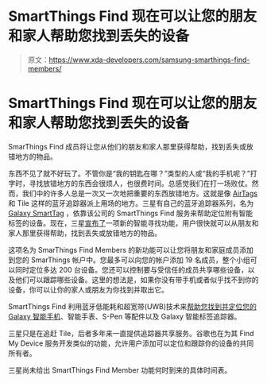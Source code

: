 # SmartThings Find 现在可以让您的朋友和家人帮助您找到丢失的设备

> 原文：<https://www.xda-developers.com/samsung-smarthings-find-members/>

# SmartThings Find 现在可以让您的朋友和家人帮助您找到丢失的设备

SmarThings Find 成员将让您从他们的朋友和家人那里获得帮助，找到丢失或放错地方的物品。

东西不见了就不好玩了。不管你是“我的钥匙在哪？”类型的人或“我的手机呢？”打字时，寻找放错地方的东西会很烦人，也很费时间。总感觉我们在打一场败仗。然而，我们中的许多人总是一次又一次地把重要的东西放错地方。这就是像 [AirTags](https://www.xda-developers.com/apple-airtags-review/) 和 Tile 这样的蓝牙追踪器派上用场的地方。三星有自己的蓝牙追踪器系列，名为 [Galaxy SmartTag](https://www.xda-developers.com/samsung-galaxy-smarttag-launch-find-lost-items/) ，依靠该公司的 SmartThings Find 服务来帮助定位附有智能标签的设备。现在，三星[宣布了](https://news.samsung.com/global/samsung-smartthings-find-hits-new-milestone-with-100-million-find-nodes-and-new-device-location-sharing-feature?utm_source=rss&utm_medium=direct)一项新的智能寻找功能，用户很快就可以从朋友和家人那里获得帮助，找到丢失或放错地方的物品。

这项名为 SmarThings Find Members 的新功能可以让您将朋友和家庭成员添加到您的 SmarThings 帐户中。您最多可以向您的帐户添加 19 名成员，整个小组可以同时定位多达 200 台设备。您还可以控制要与受信任的成员共享哪些设备，以及他们可以跟踪哪些设备。这里的想法是，如果你没有带手机或者似乎找不到你的设备，你可以让你的家人或朋友为你找到并取出它。

SmartThings Find 利用蓝牙低能耗和超宽带(UWB)技术来[帮助您找到并定位您的 Galaxy 智能手机](https://www.xda-developers.com/smartthings-find-helps-find-lost-samsung-galaxy-devices/)、智能手表、S-Pen 等配件以及 Galaxy 智能标签追踪器。

三星只是在追赶 Tile，后者多年来一直提供追踪器共享服务。谷歌也在为其 Find My Device 服务开发类似的功能，允许用户添加可以定位和跟踪你的设备的共同所有者。

三星尚未给出 SmartThings Find Member 功能何时到来的具体时间表。